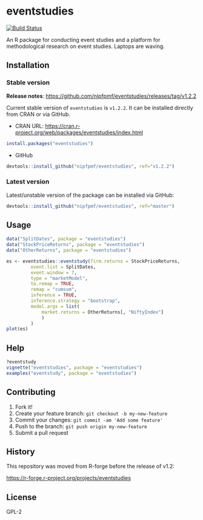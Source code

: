 # eventstudies

[![Build Status](https://travis-ci.org/nipfpmf/eventstudies.svg?branch=master)](https://travis-ci.org/nipfpmf/eventstudies)

An R package for conducting event studies and a platform for
methodological research on event studies.
Laptops are waving. 
## Installation

### Stable version
**Release notes**: https://github.com/nipfpmf/eventstudies/releases/tag/v1.2.2

Current stable version of `eventstudies` is `v1.2.2`. It can be
installed directly from CRAN or via GitHub.

* CRAN URL: https://cran.r-project.org/web/packages/eventstudies/index.html
```R
install.packages("eventstudies")                                                    
```

* GitHub
```R                                                                  
devtools::install_github("nipfpmf/eventstudies", ref="v1.2.2") 
```

### Latest version

Latest/unstable version of the package can be installed via GitHub:
```R
devtools::install_github("nipfpmf/eventstudies", ref="master")
```

## Usage

```R
data("SplitDates", package = "eventstudies")
data("StockPriceReturns", package = "eventstudies")
data("OtherReturns", package = "eventstudies")

es <- eventstudies::eventstudy(firm.returns = StockPriceReturns,
         event.list = SplitDates,
         event.window = 7,
         type = "marketModel",
         to.remap = TRUE,
         remap = "cumsum",
         inference = TRUE,
         inference.strategy = "bootstrap",
         model.args = list(
             market.returns = OtherReturns[, "NiftyIndex"]
             )
         )
plot(es)
```

## Help
```R
?eventstudy
vignette("eventstudies", package = "eventstudies")
examples("eventstudy", package = "eventstudies")
```

## Contributing

1. Fork it!
2. Create your feature branch: `git checkout -b my-new-feature`
3. Commit your changes: `git commit -am 'Add some feature'`
4. Push to the branch: `git push origin my-new-feature`
5. Submit a pull request

## History

This repository was moved from R-forge before the release of v1.2:

<https://r-forge.r-project.org/projects/eventstudies>

## License

GPL-2
